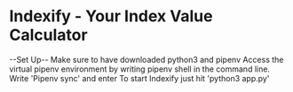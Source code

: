 # Indexify - Your Index Value Calculator
--Set Up--
Make sure to have downloaded python3 and pipenv 
Access the virtual pipenv environment by writing pipenv shell in the command line.
Write 'Pipenv sync' and enter
To start Indexify just hit 'python3 app.py'

